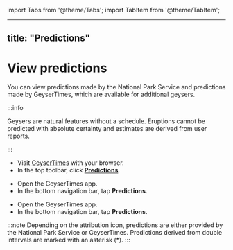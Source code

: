 import Tabs from '@theme/Tabs';
import TabItem from '@theme/TabItem';

---
title: "Predictions"
---

# View predictions

You can view predictions made by the National Park Service and predictions made by GeyserTimes, which are available for additional geysers.

:::info

Geysers are natural features without a schedule. Eruptions cannot be predicted with absolute certainty and estimates are derived from user reports.

:::

<Tabs groupId="os">
<TabItem value="web" label="Website">

* Visit [GeyserTimes](https://geysertimes.org) with your browser.
* In the top toolbar, click **[Predictions](https://geysertimes.org/predictions.php)**.

</TabItem>
<TabItem value="android" label="Android">

* Open the GeyserTimes app.
* In the bottom navigation bar, tap **Predictions**. 

</TabItem>
<TabItem value="iOS" label="iOS">

* Open the GeyserTimes app.
* In the bottom navigation bar, tap **Predictions**.

</TabItem>
</Tabs>

:::note
Depending on the attribution icon, predictions are either provided by the National Park Service or GeyserTimes. Predictions derived from double intervals are marked with an asterisk (*). 
:::